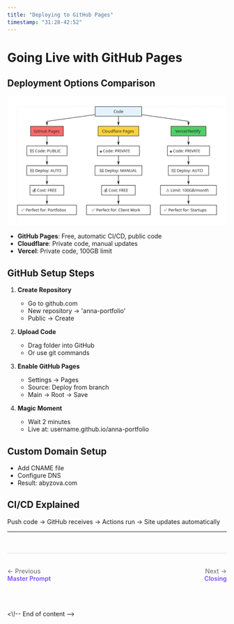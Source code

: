 ```yaml
---
title: "Deploying to GitHub Pages"
timestamp: "31:28-42:52"
---
```


# Going Live with GitHub Pages

## Deployment Options Comparison

![Deployment Options](../diagrams/frames/frame-7.svg)

- **GitHub Pages**: Free, automatic CI/CD, public code
- **Cloudflare**: Private code, manual updates
- **Vercel**: Private code, 100GB limit

## GitHub Setup Steps

1. **Create Repository**

    - Go to github.com
    - New repository → 'anna-portfolio'
    - Public → Create

2. **Upload Code**

    - Drag folder into GitHub
    - Or use git commands

3. **Enable GitHub Pages**

    - Settings → Pages
    - Source: Deploy from branch
    - Main → Root → Save

4. **Magic Moment**

    - Wait 2 minutes
    - Live at: username.github.io/anna-portfolio

## Custom Domain Setup

- Add CNAME file
- Configure DNS
- Result: abyzova.com

## CI/CD Explained
Push code → GitHub receives → Actions run → Site updates automatically

---

<div class="navigation-footer" style="display: flex; justify-content: space-between; margin: 3rem 0 2rem 0; padding: 2rem 0; border-top: 1px solid #e0e0e0;">
  <div>
    <a href="../06-master-prompt/" style="text-decoration: none;">
      <div style="color: #666; font-size: 0.9rem;">← Previous</div>
      <div style="color: #7c4dff; font-weight: 600;">Master Prompt</div>
    </a>
  </div>
  <div style="text-align: right;">
    <a href="../08-closing/" style="text-decoration: none;">
      <div style="color: #666; font-size: 0.9rem;">Next →</div>
      <div style="color: #7c4dff; font-weight: 600;">Closing</div>
    </a>
  </div>
</div><\!-- End of content -->
